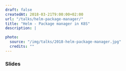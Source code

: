 ```yaml
---
draft: false
createdAt: 2018-03-21T9:00:00+02:00
url: "/talks/helm-package-manager/"
title: "Helm - Package manager in K8S"
description: |

photo:
  source: "/img/talks/2018-helm-package-manager.jpg"
  credits: ""
---
```


### Slides

<content-slideshare id="3RAJAwXJwIpLLa"></content-slideshare>
